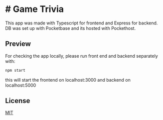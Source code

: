# # Game Trivia
This app was made with Typescript for frontend and Express for backend.
DB was set up with Pocketbase and its hosted with Pockethost.


## Preview
For checking the app locally, please run front end and backend separately with: 
```bash
npm start
```
this will start the frontend on localhost:3000 and backend on localhost:5000




## License

[MIT](https://choosealicense.com/licenses/mit/)